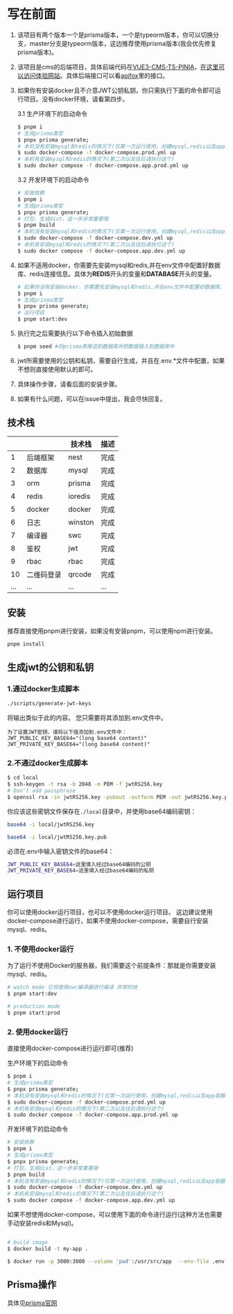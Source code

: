 # 写在前面

1. 该项目有两个版本一个是prisma版本，一个是typeorm版本，你可以切换分支，master分支是typeorm版本，这边推荐使用prisma版本(我会优先修复prisma版本)。
2. 该项目是cms的后端项目，具体前端代码在<a href="https://github.com/LeoKun1231/VUE3-CMS-TS-PINIA">VUE3-CMS-TS-PINIA</a>，<a href="https://cms.hqk10.xyz">在这里可以访问体验网站</a>。具体后端接口可以看<a href="https://apifox.com/apidoc/shared-ede0e4ad-7f38-42fd-a749-3c8df4d8b7ba">apifox</a>里的接口。
3. 如果你有安装docker且不介意JWT公钥私钥，你只需执行下面的命令即可运行项目。没有docker环境，请看第四步。

   3.1 生产环境下的启动命令

   ```bash
   $ pnpm i
   # 生成prisma类型
   $ pnpx prisma generate;
   # 本机没有安装mysql和redis的情况下(仅第一次运行使用，创建mysql,redis以及app容器)
   $ sudo docker-compose -f docker-compose.prod.yml up
   # 本机有安装mysql和redis的情况下(第二次以及往后请执行这个)
   $ sudo docker compose -f docker-compose.app.prod.yml up
   ```

   3.2 开发环境下的启动命令

   ```bash
   # 安装依赖
   $ pnpm i
   # 生成prisma类型
   $ pnpx prisma generate;
   # 打包，生成dist，这一步非常重要哦
   $ pnpm build
   # 本机没有安装mysql和redis的情况下(仅第一次运行使用，创建mysql,redis以及app容器)
   $ sudo docker-compose -f docker-compose.dev.yml up
   # 本机有安装mysql和redis的情况下(第二次以及往后请执行这个)
   $ sudo docker compose -f docker-compose.app.dev.yml up
   ```

4. 如果不适用docker，你需要先安装mysql和redis,并在env文件中配置好数据库、redis连接信息。具体为**REDIS**开头的变量和**DATABASE**开头的变量。

   ```bash
   # 如果你没有安装docker，你需要先安装mysql和redis,并在env文件中配置好数据库、redis连接信息。
   $ pnpm i
   # 生成prisma类型
   $ pnpx prisma generate;
   # 运行项目
   $ pnpm start:dev
   ```

5. 执行完之后需要执行以下命令插入初始数据

   ```bash
   $ pnpm seed #将prisma表推送到数据库并把数据插入到数据库中
   ```

6. jwt所需要使用的公钥和私钥，需要自行生成，并且在.env.\*文件中配置，如果不想则直接使用默认的即可。
7. 具体操作步骤，请看后面的安装步骤。
8. 如果有什么问题，可以在issue中提出，我会尽快回复。

## 技术栈

|     |            | 技术栈  | 描述 |
| --- | ---------- | ------- | ---- |
| 1   | 后端框架   | nest    | 完成 |
| 2   | 数据库     | mysql   | 完成 |
| 3   | orm        | prisma  | 完成 |
| 4   | redis      | ioredis | 完成 |
| 5   | docker     | docker  | 完成 |
| 6   | 日志       | winston | 完成 |
| 7   | 编译器     | swc     | 完成 |
| 8   | 鉴权       | jwt     | 完成 |
| 9   | rbac       | rbac    | 完成 |
| 10  | 二维码登录 | qrcode  | 完成 |
| ... | ...        | ...     | ...  |

## 安装

推荐直接使用pnpm进行安装，如果没有安装pnpm，可以使用npm进行安装。

```bash
pnpm install
```

## 生成jwt的公钥和私钥

### 1.通过docker生成脚本

```bash
./scripts/generate-jwt-keys
```

将输出类似于此的内容。 您只需要将其添加到.env文件中。

```
为了设置JWT密钥，请将以下值添加到.env文件中：
JWT_PUBLIC_KEY_BASE64="(long base64 content)"
JWT_PRIVATE_KEY_BASE64="(long base64 content)"
```

### 2.不通过docker生成脚本

```bash
$ cd local
$ ssh-keygen -t rsa -b 2048 -m PEM -f jwtRS256.key
# Don't add passphrase
$ openssl rsa -in jwtRS256.key -pubout -outform PEM -out jwtRS256.key.pub
```

你应该这些密钥文件保存在`./local`目录中，并使用base64编码密钥：

```bash
base64 -i local/jwtRS256.key

base64 -i local/jwtRS256.key.pub
```

必须在.env中输入密钥文件的base64：

```bash
JWT_PUBLIC_KEY_BASE64=这里填入经过base64编码的公钥
JWT_PRIVATE_KEY_BASE64=这里填入经过base64编码的私钥
```

## 运行项目

你可以使用docker运行项目，也可以不使用docker运行项目。
这边建议使用docker-compose进行运行，如果不使用docker-compose，需要自行安装mysql、redis。

### 1. 不使用docker运行

为了运行不使用Docker的服务器，我们需要这个前提条件：那就是你需要安装mysql、redis。

```bash
# watch mode 它将使用swc编译器进行编译 非常的快
$ pnpm start:dev

# production mode
$ pnpm start:prod
```

### 2. 使用docker运行

直接使用docker-compose进行运行即可(推荐)

生产环境下的启动命令

```bash
$ pnpm i
# 生成prisma类型
$ pnpx prisma generate;
# 本机没有安装mysql和redis的情况下(仅第一次运行使用，创建mysql,redis以及app容器)
$ sudo docker-compose -f docker-compose.prod.yml up
# 本机有安装mysql和redis的情况下(第二次以及往后请执行这个)
$ sudo docker compose -f docker-compose.app.prod.yml up
```

开发环境下的启动命令

```bash
# 安装依赖
$ pnpm i
# 生成prisma类型
$ pnpx prisma generate;
# 打包，生成dist，这一步非常重要哦
$ pnpm build
# 本机没有安装mysql和redis的情况下(仅第一次运行使用，创建mysql,redis以及app容器)
$ sudo docker-compose -f docker-compose.dev.yml up
# 本机有安装mysql和redis的情况下(第二次以及往后请执行这个)
$ sudo docker compose -f docker-compose.app.dev.yml up

```

如果不想使用docker-compose，可以使用下面的命令进行运行(这种方法也需要手动安装redis和Mysql)。

```bash

# build image
$ docker build -t my-app .

$ docker run -p 3000:3000 --volume 'pwd':/usr/src/app  --env-file .env.development my-app
```

## Prisma操作

具体见<a href="https://www.prisma.io/docs/concepts/components/prisma-client/crud">prisma官网</a>
